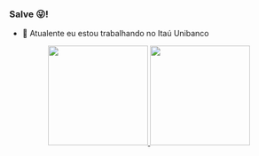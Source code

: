### Salve 😜!

- 🔭 Atualente eu estou trabalhando no Itaú Unibanco

<div align="center">
  <a href="https://github.com/king-gus">
  <img height="180em" src="https://github-readme-stats.vercel.app/api?username=king-gus&show_icons=true&theme=dracula&include_all_commits=true&count_private=true"/>
  <img height="180em" src="https://github-readme-stats.vercel.app/api/top-langs/?username=king-gus&layout=compact&langs_count=7&theme=dracula"/>
</div>
  
  

<!--
**king-gus/king-gus** is a ✨ _special_ ✨ repository because its `README.md` (this file) appears on your GitHub profile.

Here are some ideas to get you started:

- 🔭 I’m currently working on ...
- 🌱 I’m currently learning ...
- 👯 I’m looking to collaborate on ...
- 🤔 I’m looking for help with ...
- 💬 Ask me about ...
- 📫 How to reach me: ...
- 😄 Pronouns: ...
- ⚡ Fun fact: ...
-->
